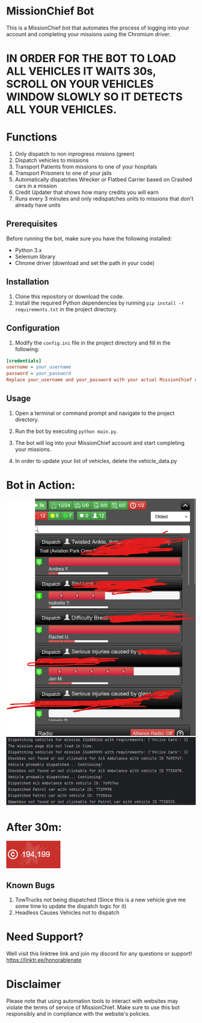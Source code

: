 # MissionChief Bot

This is a MissionChief bot that automates the process of logging into your account and completing your missions using the Chromium driver.

# IN ORDER FOR THE BOT TO LOAD ALL VEHICLES IT WAITS 30s, SCROLL ON YOUR VEHICLES WINDOW SLOWLY SO IT DETECTS ALL YOUR VEHICLES.

# Functions

1. Only dispatch to non inprogress misions (green)
2. Dispatch vehicles to missions
3. Transport Patients from missions to one of your hospitals
4. Transport Prisoners to one of your jails
5. Automatically dispatches Wrecker or Flatbed Carrier based on Crashed cars in a mission
6. Credit Updater that shows how many credits you will earn
7. Runs every 3 minutes and only redispatches units to missions that don't already have units


## Prerequisites

Before running the bot, make sure you have the following installed:

- Python 3.x
- Selenium library
- Chrome driver (download and set the path in your code)

## Installation

1. Clone this repository or download the code.
2. Install the required Python dependencies by running `pip install -r requirements.txt` in the project directory.

## Configuration

1. Modify the `config.ini` file in the project directory and fill in the following:

```ini
[credentials]
username = your_username
password = your_password
Replace your_username and your_password with your actual MissionChief credentials.
```
## Usage
1. Open a terminal or command prompt and navigate to the project directory.

2. Run the bot by executing `python main.py`.

3. The bot will log into your MissionChief account and start completing your missions.

4. In order to update your list of vehicles, delete the vehicle_data.py

# Bot in Action:

![img.png](img.png)
![img_1.png](img_1.png)
# After 30m: 

![img_2.png](img_2.png)

## Known Bugs
1. TowTrucks not being dispatched (Since this is a new vehicle give me some time to update the dispatch logic for it)
2. Headless Causes Vehicles not to dispatch

# Need Support?
Well visit this linktree link and join my discord for any questions or support! https://linktr.ee/honorablenate

# Disclaimer
Please note that using automation tools to interact with websites may violate the terms of service of MissionChief. Make sure to use this bot responsibly and in compliance with the website's policies.
